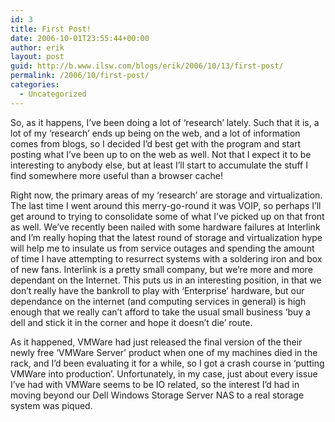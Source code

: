 ```yaml
---
id: 3
title: First Post!
date: 2006-10-01T23:55:44+00:00
author: erik
layout: post
guid: http://b.www.ilsw.com/blogs/erik/2006/10/13/first-post/
permalink: /2006/10/first-post/
categories:
  - Uncategorized
---
```

So, as it happens, I&#8217;ve been doing a lot of &#8216;research&#8217; lately. Such that it is, a lot of my &#8216;research&#8217; ends up being on the web, and a lot of information comes from blogs, so I decided I&#8217;d best get with the program and start posting what I&#8217;ve been up to on the web as well. Not that I expect it to be interesting to anybody else, but at least I&#8217;ll start to accumulate the stuff I find somewhere more useful than a browser cache!

Right now, the primary areas of my &#8216;research&#8217; are storage and virtualization. The last time I went around this merry-go-round it was VOIP, so perhaps I&#8217;ll get around to trying to consolidate some of what I&#8217;ve picked up on that front as well. We&#8217;ve recently been nailed with some hardware failures at Interlink and I&#8217;m really hoping that the latest round of storage and virtualization hype will help me to insulate us from service outages and spending the amount of time I have attempting to resurrect systems with a soldering iron and box of new fans. Interlink is a pretty small company, but we&#8217;re more and more dependant on the Internet. This puts us in an interesting position, in that we don&#8217;t really have the bankroll to play with &#8216;Enterprise&#8217; hardware, but our dependance on the internet (and computing services in general) is high enough that we really can&#8217;t afford to take the usual small business &#8216;buy a dell and stick it in the corner and hope it doesn&#8217;t die&#8217; route.

As it happened, VMWare had just released the final version of the their newly free &#8216;VMWare Server&#8217; product when one of my machines died in the rack, and I&#8217;d been evaluating it for a while, so I got a crash course in &#8216;putting VMWare into production&#8217;. Unfortunately, in my case, just about every issue I&#8217;ve had with VMWare seems to be IO related, so the interest I&#8217;d had in moving beyond our Dell Windows Storage Server NAS to a real storage system was piqued.